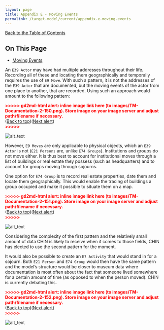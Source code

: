 ```yaml
---
layout: page
title: Appendix E - Moving Events 
permalink: /target-model/current/appendix-e-moving-events
---
```

[Back to the Table of Contents](/target-model/current/information#table-of-contents)

## On This Page

* [Moving Events](#moving-events)


An `E39 Actor` may have had multiple addresses throughout their  life. Recording all of these and locating them geographically and temporally requires the use of `E9 Move`. With such a pattern, it is not the addresses of the `E39 Actor` that are documented, but the moving events of the actor from one place to another, that are recorded. Using such an approach would amount to the following pattern:



<p id="gdcalert82" ><span style="color: red; font-weight: bold">>>>>>  gd2md-html alert: inline image link here (to images/TM-Documentation-2-150.png). Store image on your image server and adjust path/filename if necessary. </span><br>(<a href="#">Back to top</a>)(<a href="#gdcalert83">Next alert</a>)<br><span style="color: red; font-weight: bold">>>>>> </span></p>


![alt_text](images/TM-Documentation-2-150.png "image_tooltip")


However, `E9 Moves` are only applicable to physical objects, which an `E39 Actor` is not (`E21 Persons` are, unlike `E74 Groups`). Institutions and groups do not move either. It is thus best to account for institutional moves through a list of buildings or real estate they possess (such as headquarters) and to account for groups moving through sojourns. 

One option for `E74 Group` is to record real estate properties, date them and locate them geographically. This would enable the tracing of buildings a group occupied and make it possible to situate them on a map.



<p id="gdcalert83" ><span style="color: red; font-weight: bold">>>>>>  gd2md-html alert: inline image link here (to images/TM-Documentation-2-151.png). Store image on your image server and adjust path/filename if necessary. </span><br>(<a href="#">Back to top</a>)(<a href="#gdcalert84">Next alert</a>)<br><span style="color: red; font-weight: bold">>>>>> </span></p>


![alt_text](images/TM-Documentation-2-151.png "image_tooltip")


Considering the complexity of the first pattern and the relatively small amount of data CHIN is likely to receive when it comes to those fields, CHIN has elected to use the second pattern for the moment. 

It would also be possible to create an `E7 Activity` that would stand in for a sojourn. Both `E21 Person` and `E74 Group` would then have the same pattern and the model’s structure would be closer to museum data where documentation is most often about the fact that someone lived somewhere for a certain amount of time (as opposed to when the person moved). CHIN is currently debating this. 



<p id="gdcalert84" ><span style="color: red; font-weight: bold">>>>>>  gd2md-html alert: inline image link here (to images/TM-Documentation-2-152.png). Store image on your image server and adjust path/filename if necessary. </span><br>(<a href="#">Back to top</a>)(<a href="#gdcalert85">Next alert</a>)<br><span style="color: red; font-weight: bold">>>>>> </span></p>


![alt_text](images/TM-Documentation-2-152.png "image_tooltip")